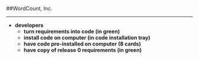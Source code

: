 <!-- .slide: data-background="resources/footer.svg" data-background-size="contain" data-background-position="bottom"  -->

##WordCount, Inc.
- - -
* **developers**
  * **turn requirements into code (in green)**  <!-- .element: style="color:maroon" -->
  * **install code on computer (in code installation tray)**  <!-- .element: style="color:maroon" -->
  * **have code pre-installed on computer (8 cards)**  <!-- .element: style="color:maroon" -->
  * **have copy of release 0 requirements (in green)**  <!-- .element: style="color:maroon" -->

<aside class="notes">
  <p>
  </p>
  <p>
  </p>
</aside>
